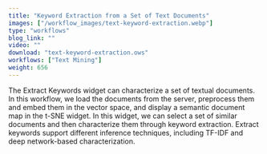 ```yaml
---
title: "Keyword Extraction from a Set of Text Documents"
images: ["/workflow_images/text-keyword-extraction.webp"]
type: "workflows"
blog_link: ""
video: ""
download: "text-keyword-extraction.ows"
workflows: ["Text Mining"]
weight: 656
---
```


The Extract Keywords widget can characterize a set of textual documents. In this workflow, we load the documents from the server, preprocess them and embed them in the vector space, and display a semantic document map in the t-SNE widget. In this widget, we can select a set of similar documents and then characterize them through keyword extraction. Extract keywords support different inference techniques, including TF-IDF and deep network-based characterization.
